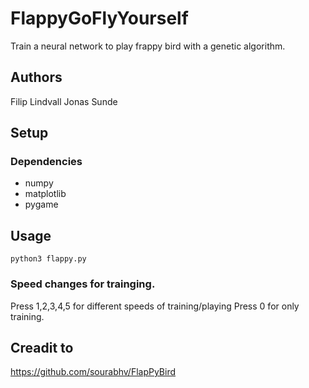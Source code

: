 FlappyGoFlyYourself
===================

Train a neural network to play frappy bird with a genetic algorithm.
## Authors
Filip Lindvall
Jonas Sunde

## Setup
### Dependencies
- numpy
- matplotlib
- pygame

## Usage 
`python3 flappy.py`
### Speed changes for trainging. 
Press 1,2,3,4,5 for different speeds of training/playing
Press 0 for only training.

## Creadit to 
https://github.com/sourabhv/FlapPyBird


